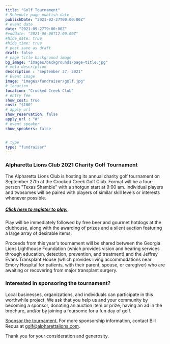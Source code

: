 ```yaml
---
title: "Golf Tournament"
# Schedule page publish date
publishDate: "2021-02-27T00:00:00Z"
# event date
date: "2021-09-27T9:00:00Z"
#enddate: "2021-06-06T12:00:00Z"
#hide_date: true
#hide_time: true
# post save as draft
draft: false
# page title background image
bg_image: "images/backgrounds/page-title.jpg"
# meta description
description : "September 27, 2021"
# Event image
image: "images/fundraiser/golf.jpg"
# location
location: "Crooked Creek Club"
# entry fee
show_cost: true
cost: "$100"
# apply url
show_reservation: false
apply_url : "#"
# event speaker
show_speakers: false


# type
type: "fundraiser"
---
```


### Alpharetta Lions Club 2021 Charity Golf Tournament

The Alpharetta Lions Club is hosting its annual charity golf tournament on September 27th at the Crooked 
Creek Golf Club.  Format will be a four-person "Texas Shamble" with a shotgun start at 9:00 am.  Individual 
players and twosomes will be paired with players of similar skill levels or interests whenever possible.

##### [Click here to register to play.](https://alpharetta-lions-club.square.site/product/golf2021/5)  

Play will be immediately followed by free beer and gourmet hotdogs at the clubhouse, along with the 
awarding of prizes and a silent auction featuring a large array of desirable items.

Proceeds from this year's tournament will be shared between the Georgia Lions Lighthouse Foundation (which
provides vision and hearing services through education, detection, prevention, and treatment) and the Jeffrey
Evans Transplant House (which provides living accommodations near Emory Hospital for patients, with their
parent, spouse, or caregiver) who are awaiting or recovering from major transplant surgery.


### Interested in sponsoring the tournament?

Local businesses, organizations, and individuals can participate in this worthwhile project.  We 
ask that you help us and your 
community by becoming a sponsor, donating an auction item or prize, having an ad in the brochure, and/or by 
joining a foursome for a fun day of golf.

[Sponsor the tournament.](https://alpharetta-lions-club.square.site/shop/golfsponsor2021/5) For more sponsorship information, contact Bill Requa at golf@alpharettalions.com.

Thank you for your consideration and generosity.  